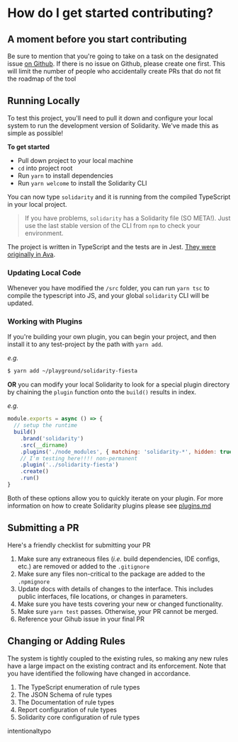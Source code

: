 # How do I get started contributing?

## A moment before you start contributing
Be sure to mention that you're going to take on a task on the designated issue [on Github](https://github.com/infinitered/solidarity/issues).  If there is no issue on Github, please create one first.  This will limit the number of people who accidentally create PRs that do not fit the roadmap of the tool

## Running Locally
To test this project, you'll need to pull it down and configure your local system to run the development version of Solidarity.  We've made this as simple as possible!

**To get started**
* Pull down project to your local machine
* `cd` into project root
* Run `yarn` to install dependencies
* Run `yarn welcome` to install the Solidarity CLI

You can now type `solidarity` and it is running from the compiled TypeScript in your local project.

> If you have problems, `solidarity` has a Solidarity file (SO META!).  Just use the last stable version of the CLI from `npm` to check your environment.

The project is written in TypeScript and the tests are in Jest.  [They were originally in Ava](https://shift.infinite.red/switching-from-ava-to-jest-for-typescript-a6dac7d1712f).

### Updating Local Code
Whenever you have modified the `/src` folder, you can run `yarn tsc` to compile the typescript into JS, and your global `solidarity` CLI will be updated.

### Working with Plugins
If you're building your own plugin, you can begin your project, and then install it to any test-project by the path with `yarn add`.

_e.g._
```sh
$ yarn add ~/playground/solidarity-fiesta
```

**OR** you can modify your local Solidarity to look for a special plugin directory by chaining the `plugin` function onto the `build()` results in index.

_e.g._
```js
module.exports = async () => {
  // setup the runtime
  build()
    .brand('solidarity')
    .src(__dirname)
    .plugins('./node_modules', { matching: 'solidarity-*', hidden: true })
    // I'm testing here!!!! non-permanent
    .plugin('../solidarity-fiesta')
    .create()
    .run()
}
```

Both of these options allow you to quickly iterate on your plugin.  For more information on how to create Solidarity plugins please see [plugins.md](plugins.md)

## Submitting a PR
Here's a friendly checklist for submitting your PR
1. Make sure any extraneous files (_i.e._ build dependencies, IDE configs, etc.) are removed or added to the `.gitignore`
1. Make sure any files non-critical to the package are added to the `.npmignore`
1. Update docs with details of changes to the interface.  This includes public interfaces, file locations, or changes in parameters.
1. Make sure you have tests covering your new or changed functionality.
1. Make sure `yarn test` passes.  Otherwise, your PR cannot be merged.
1. Reference your Gihub issue in your final PR

## Changing or Adding Rules
The system is tightly coupled to the existing rules, so making any new rules have a large impact on the existing contract and its enforcement.  Note that you have identified the following have changed in accordance.
1. The TypeScript enumeration of rule types
1. The JSON Schema of rule types
1. The Documentation of rule types
1. Report configuration of rule types
1. Solidarity core configuration of rule types


intentionaltypo

